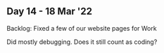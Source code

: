 ## Day 14 - 18 Mar '22

Backlog: Fixed a few of our website pages for Work

Did mostly debugging. 
Does it still count as coding?